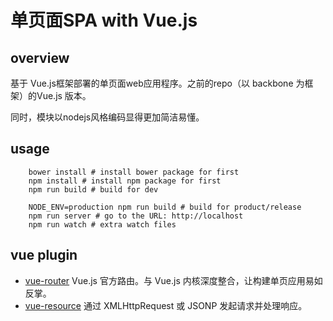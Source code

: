 
# 单页面SPA with Vue.js

## overview

基于 Vue.js框架部署的单页面web应用程序。之前的repo（以 backbone 为框架）的Vue.js 版本。

同时，模块以nodejs风格编码显得更加简洁易懂。

## usage

```
	bower install # install bower package for first
	npm install # install npm package for first
	npm run build # build for dev

	NODE_ENV=production npm run build # build for product/release
	npm run server # go to the URL: http://localhost
	npm run watch # extra watch files
```

## vue plugin

- [vue-router](https://github.com/vuejs/vue-router) Vue.js 官方路由。与 Vue.js 内核深度整合，让构建单页应用易如反掌。
- [vue-resource](https://github.com/vuejs/vue-resource) 通过 XMLHttpRequest 或 JSONP 发起请求并处理响应。
